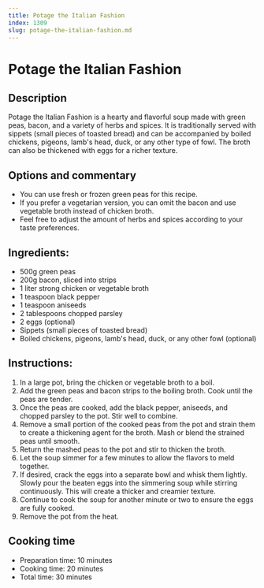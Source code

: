 ```yaml
---
title: Potage the Italian Fashion
index: 1309
slug: potage-the-italian-fashion.md
---
```


# Potage the Italian Fashion

## Description
Potage the Italian Fashion is a hearty and flavorful soup made with green peas, bacon, and a variety of herbs and spices. It is traditionally served with sippets (small pieces of toasted bread) and can be accompanied by boiled chickens, pigeons, lamb's head, duck, or any other type of fowl. The broth can also be thickened with eggs for a richer texture.

## Options and commentary
- You can use fresh or frozen green peas for this recipe.
- If you prefer a vegetarian version, you can omit the bacon and use vegetable broth instead of chicken broth.
- Feel free to adjust the amount of herbs and spices according to your taste preferences.

## Ingredients:
- 500g green peas
- 200g bacon, sliced into strips
- 1 liter strong chicken or vegetable broth
- 1 teaspoon black pepper
- 1 teaspoon aniseeds
- 2 tablespoons chopped parsley
- 2 eggs (optional)
- Sippets (small pieces of toasted bread)
- Boiled chickens, pigeons, lamb's head, duck, or any other fowl (optional)

## Instructions:
1. In a large pot, bring the chicken or vegetable broth to a boil.
2. Add the green peas and bacon strips to the boiling broth. Cook until the peas are tender.
3. Once the peas are cooked, add the black pepper, aniseeds, and chopped parsley to the pot. Stir well to combine.
4. Remove a small portion of the cooked peas from the pot and strain them to create a thickening agent for the broth. Mash or blend the strained peas until smooth.
5. Return the mashed peas to the pot and stir to thicken the broth.
6. Let the soup simmer for a few minutes to allow the flavors to meld together.
7. If desired, crack the eggs into a separate bowl and whisk them lightly. Slowly pour the beaten eggs into the simmering soup while stirring continuously. This will create a thicker and creamier texture.
8. Continue to cook the soup for another minute or two to ensure the eggs are fully cooked.
9. Remove the pot from the heat.

## Cooking time
- Preparation time: 10 minutes
- Cooking time: 20 minutes
- Total time: 30 minutes
